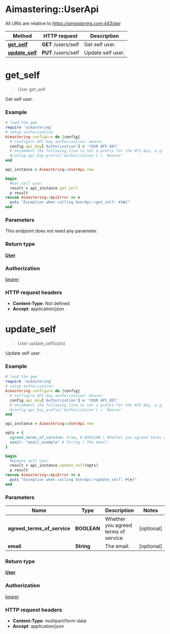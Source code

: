 # Aimastering::UserApi

All URIs are relative to *https://aimastering.com:443/api*

Method | HTTP request | Description
------------- | ------------- | -------------
[**get_self**](UserApi.md#get_self) | **GET** /users/self | Get self user.
[**update_self**](UserApi.md#update_self) | **PUT** /users/self | Update self user.


# **get_self**
> User get_self

Get self user.

### Example
```ruby
# load the gem
require 'aimastering'
# setup authorization
Aimastering.configure do |config|
  # Configure API key authorization: bearer
  config.api_key['Authorization'] = 'YOUR API KEY'
  # Uncomment the following line to set a prefix for the API key, e.g. 'Bearer' (defaults to nil)
  #config.api_key_prefix['Authorization'] = 'Bearer'
end

api_instance = Aimastering::UserApi.new

begin
  #Get self user.
  result = api_instance.get_self
  p result
rescue Aimastering::ApiError => e
  puts "Exception when calling UserApi->get_self: #{e}"
end
```

### Parameters
This endpoint does not need any parameter.

### Return type

[**User**](User.md)

### Authorization

[bearer](../README.md#bearer)

### HTTP request headers

 - **Content-Type**: Not defined
 - **Accept**: application/json



# **update_self**
> User update_self(opts)

Update self user.

### Example
```ruby
# load the gem
require 'aimastering'
# setup authorization
Aimastering.configure do |config|
  # Configure API key authorization: bearer
  config.api_key['Authorization'] = 'YOUR API KEY'
  # Uncomment the following line to set a prefix for the API key, e.g. 'Bearer' (defaults to nil)
  #config.api_key_prefix['Authorization'] = 'Bearer'
end

api_instance = Aimastering::UserApi.new

opts = { 
  agreed_terms_of_service: true, # BOOLEAN | Whether you agreed terms of service.
  email: "email_example" # String | The email.
}

begin
  #Update self user.
  result = api_instance.update_self(opts)
  p result
rescue Aimastering::ApiError => e
  puts "Exception when calling UserApi->update_self: #{e}"
end
```

### Parameters

Name | Type | Description  | Notes
------------- | ------------- | ------------- | -------------
 **agreed_terms_of_service** | **BOOLEAN**| Whether you agreed terms of service. | [optional] 
 **email** | **String**| The email. | [optional] 

### Return type

[**User**](User.md)

### Authorization

[bearer](../README.md#bearer)

### HTTP request headers

 - **Content-Type**: multipart/form-data
 - **Accept**: application/json



